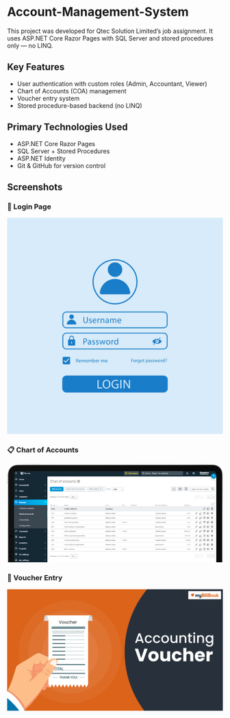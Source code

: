 # Account-Management-System

This project was developed for Qtec Solution Limited’s job assignment. It uses ASP.NET Core Razor Pages with SQL Server and stored procedures only — no LINQ.


## Key Features
- User authentication with custom roles (Admin, Accountant, Viewer)
- Chart of Accounts (COA) management
- Voucher entry system
- Stored procedure-based backend (no LINQ)

## Primary Technologies Used

- ASP.NET Core Razor Pages
- SQL Server + Stored Procedures
- ASP.NET Identity
- Git & GitHub for version control

## Screenshots

### 🔐 Login Page
![Login Page (Sample Image)](screenshots/login-page.jpg)

### 📋 Chart of Accounts
![COA (Sample Image)](screenshots/chart-of-accounts-page.png)

### 🧾 Voucher Entry
![Voucher Entry (Sample Image)](screenshots/voucher-entry-page.png)
